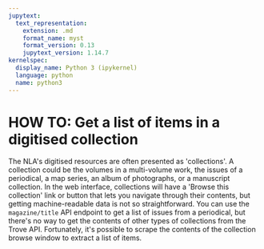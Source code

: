 ```yaml
---
jupytext:
  text_representation:
    extension: .md
    format_name: myst
    format_version: 0.13
    jupytext_version: 1.14.7
kernelspec:
  display_name: Python 3 (ipykernel)
  language: python
  name: python3
---
```


# HOW TO: Get a list of items in a digitised collection

The NLA's digitised resources are often presented as 'collections'. A collection could be the volumes in a multi-volume work, the issues of a periodical, a map series, an album of photographs, or a manuscript collection. In the web interface, collections will have a 'Browse this collection' link or button that lets you navigate through their contents, but getting machine-readable data is not so straightforward. You can use the `magazine/title` API endpoint to get a list of issues from a periodical, but there's no way to get the contents of other types of collections from the Trove API. Fortunately, it's possible to scrape the contents of the collection browse window to extract a list of items.

```{code-cell} ipython3

```
